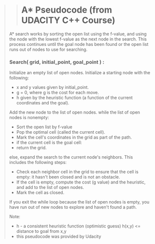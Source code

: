 > ># A* Pseudocode (from UDACITY C++ Course)
> 
> A* search works by sorting the open list using the f-value, and using the node with the lowest f-value as the next 
> node in the search. This process continues until the goal node has been found or the open list runs out of nodes to 
> use for searching.
> 
>### Search( grid, initial_point, goal_point ) :
>Initialize an empty list of open nodes.
>Initialize a starting node with the following: 
>* x and y values given by initial_point. 
>* g = 0, where g is the cost for each move. 
>* h given by the heuristic function (a function of the current coordinates and the goal).
>
>Add the new node to the list of open nodes.
>while the list of open nodes is nonempty:
>* Sort the open list by f-value 
>* Pop the optimal cell (called the current cell). 
>* Mark the cell's coordinates in the grid as part of the path. 
>* if the current cell is the goal cell:
>  * return the grid.
>
>else, expand the search to the current node's neighbors. This includes the following steps: 
>* Check each neighbor cell in the grid to ensure that the cell is empty: it hasn't been closed and is not an obstacle.
>* If the cell is empty, compute the cost (g value) and the heuristic, and add to the list of open nodes.
>* Mark the cell as closed.
>
>If you exit the while loop because the list of open nodes is empty, you have run out of new nodes to explore and haven't
>found a path.
>
>Note:
>* h - a consistent heuristic function (optimistic guess) h(x,y) <= distance to goal from x,y 
>* this pseudocode was provided by Udacity

